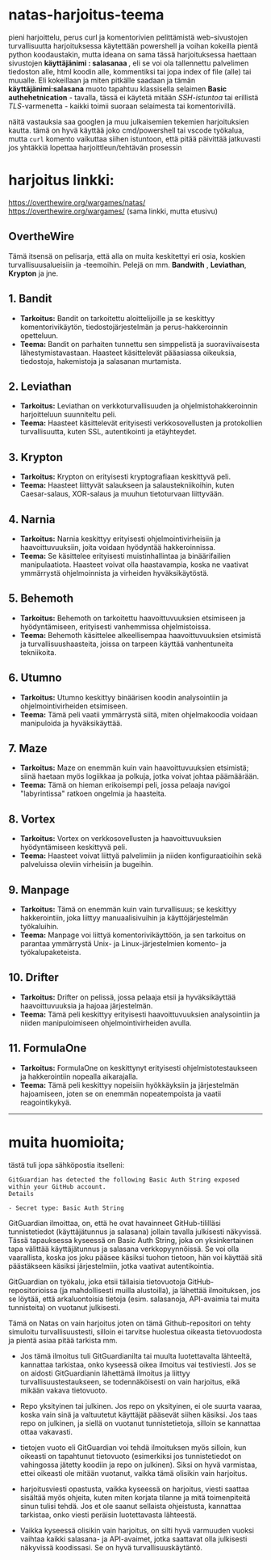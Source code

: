 # natas-harjoitus-teema
pieni harjoittelu, perus curl ja komentorivien pelittämistä web-sivustojen turvallisuutta
harjoituksessa käytettään powershell ja voihan kokeilla pientä python koodaustakin, mutta ideana on sama
tässä harjoituksessa haettaan sivustojen <b>käyttäjänimi : salasanaa </b>, eli se voi ola tallennettu palvelimen tiedoston alle, html koodin alle, kommentiksi tai jopa index of file (alle) tai muualle. Eli kokeillaan ja miten pitkälle saadaan ja tämän **käyttäjänimi:salasana** muoto tapahtuu klassisella selaimen **Basic authehetnication** - tavalla, tässä ei käytetä mitään *SSH-istuntoa* tai erillistä *TLS*-varmenetta - kaikki toimii suoraan selaimesta tai komentorivillä.

näitä vastauksia saa googlen ja muu julkaisemien tekemien harjoituksien kautta.
tämä on hyvä käyttää joko cmd/powershell tai vscode työkalua, mutta `curl` komento vaikuttaa siihen istuntoon, että pitää päivittää jatkuvasti jos yhtäkkiä lopettaa harjoittleun/tehtävän prosessin

# harjoitus linkki:
https://overthewire.org/wargames/natas/ <br>
https://overthewire.org/wargames/ (sama linkki, mutta etusivu)

## OvertheWire

Tämä itsensä on pelisarja, että alla on muita keskitettyi eri osia, koskien turvallisuusalueisiin ja -teemoihin. Pelejä on mm. **Bandwith** , **Leviathan**, **Krypton** ja jne.

## 1. **Bandit**
   - **Tarkoitus:** Bandit on tarkoitettu aloittelijoille ja se keskittyy komentorivikäytön, tiedostojärjestelmän ja perus-hakkeroinnin opetteluun.
   - **Teema:** Bandit on parhaiten tunnettu sen simppelistä ja suoraviivaisesta lähestymistavastaan. Haasteet käsittelevät pääasiassa oikeuksia, tiedostoja, hakemistoja ja salasanan murtamista.

## 2. **Leviathan**
   - **Tarkoitus:** Leviathan on verkkoturvallisuuden ja ohjelmistohakkeroinnin harjoitteluun suunniteltu peli.
   - **Teema:** Haasteet käsittelevät erityisesti verkkosovellusten ja protokollien turvallisuutta, kuten SSL, autentikointi ja etäyhteydet.

## 3. **Krypton**
   - **Tarkoitus:** Krypton on erityisesti kryptografiaan keskittyvä peli.
   - **Teema:** Haasteet liittyvät salaukseen ja salaustekniikoihin, kuten Caesar-salaus, XOR-salaus ja muuhun tietoturvaan liittyvään.

## 4. **Narnia**
   - **Tarkoitus:** Narnia keskittyy erityisesti ohjelmointivirheisiin ja haavoittuvuuksiin, joita voidaan hyödyntää hakkeroinnissa.
   - **Teema:** Se käsittelee erityisesti muistinhallintaa ja binäärifailien manipulaatiota. Haasteet voivat olla haastavampia, koska ne vaativat ymmärrystä ohjelmoinnista ja virheiden hyväksikäytöstä.

## 5. **Behemoth**
   - **Tarkoitus:** Behemoth on tarkoitettu haavoittuvuuksien etsimiseen ja hyödyntämiseen, erityisesti vanhemmissa ohjelmistoissa.
   - **Teema:** Behemoth käsittelee alkeellisempaa haavoittuvuuksien etsimistä ja turvallisuushaasteita, joissa on tarpeen käyttää vanhentuneita tekniikoita.

## 6. **Utumno**
   - **Tarkoitus:** Utumno keskittyy binäärisen koodin analysointiin ja ohjelmointivirheiden etsimiseen.
   - **Teema:** Tämä peli vaatii ymmärrystä siitä, miten ohjelmakoodia voidaan manipuloida ja hyväksikäyttää.

## 7. **Maze**
   - **Tarkoitus:** Maze on enemmän kuin vain haavoittuvuuksien etsimistä; siinä haetaan myös logiikkaa ja polkuja, jotka voivat johtaa päämäärään.
   - **Teema:** Tämä on hieman erikoisempi peli, jossa pelaaja navigoi "labyrintissa" ratkoen ongelmia ja haasteita.

## 8. **Vortex**
   - **Tarkoitus:** Vortex on verkkosovellusten ja haavoittuvuuksien hyödyntämiseen keskittyvä peli.
   - **Teema:** Haasteet voivat liittyä palvelimiin ja niiden konfiguraatioihin sekä palveluissa oleviin virheisiin ja bugeihin.

## 9. **Manpage**
   - **Tarkoitus:** Tämä on enemmän kuin vain turvallisuus; se keskittyy hakkerointiin, joka liittyy manuaalisivuihin ja käyttöjärjestelmän työkaluihin.
   - **Teema:** Manpage voi liittyä komentorivikäyttöön, ja sen tarkoitus on parantaa ymmärrystä Unix- ja Linux-järjestelmien komento- ja työkalupaketeista.

## 10. **Drifter**
   - **Tarkoitus:** Drifter on pelissä, jossa pelaaja etsii ja hyväksikäyttää haavoittuvuuksia ja hajoaa järjestelmän.
   - **Teema:** Tämä peli keskittyy erityisesti haavoittuvuuksien analysointiin ja niiden manipuloimiseen ohjelmointivirheiden avulla.

## 11. **FormulaOne**
   - **Tarkoitus:** FormulaOne on keskittynyt erityisesti ohjelmistotestaukseen ja hakkerointiin nopealla aikarajalla.
   - **Teema:** Tämä peli keskittyy nopeisiin hyökkäyksiin ja järjestelmän hajoamiseen, joten se on enemmän nopeatempoista ja vaatii reagointikykyä.

---

# muita huomioita;
tästä tuli jopa sähköpostia itselleni:

```
GitGuardian has detected the following Basic Auth String exposed within your GitHub account.
Details

- Secret type: Basic Auth String
```

GitGuardian ilmoittaa, on, että he ovat havainneet GitHub-tililläsi tunnistetiedot (käyttäjätunnus ja salasana) jollain tavalla julkisesti näkyvissä. Tässä tapauksessa kyseessä on Basic Auth String, joka on yksinkertainen tapa välittää käyttäjätunnus ja salasana verkkopyynnöissä. Se voi olla vaarallista, koska jos joku pääsee käsiksi tuohon tietoon, hän voi käyttää sitä päästäkseen käsiksi järjestelmiin, jotka vaativat autentikointia.


GitGuardian on työkalu, joka etsii tällaisia tietovuotoja GitHub-repositorioissa (ja mahdollisesti muilla alustoilla), ja lähettää ilmoituksen, jos se löytää, että arkaluontoisia tietoja (esim. salasanoja, API-avaimia tai muita tunnisteita) on vuotanut julkisesti.

Tämä on Natas on vain harjoitus joten on tämä Github-repositori on tehty simuloitu turvallisuustesti, silloin ei tarvitse huolestua oikeasta tietovuodosta ja pientä asiaa pitää tarkista mm.

- Jos tämä ilmoitus tuli GitGuardianilta tai muulta luotettavalta lähteeltä, kannattaa tarkistaa, onko kyseessä oikea ilmoitus vai testiviesti. Jos se on aidosti GitGuardianin lähettämä ilmoitus ja liittyy turvallisuustestaukseen, se todennäköisesti on vain harjoitus, eikä mikään vakava tietovuoto.

- Repo yksityinen tai julkinen. Jos repo on yksityinen, ei ole suurta vaaraa, koska vain sinä ja valtuutetut käyttäjät pääsevät siihen käsiksi. Jos taas repo on julkinen, ja siellä on vuotanut tunnistetietoja, silloin se kannattaa ottaa vakavasti.

- tietojen vuoto eli  GitGuardian voi tehdä ilmoituksen myös silloin, kun oikeasti on tapahtunut tietovuoto (esimerkiksi jos tunnistetiedot on vahingossa jätetty koodiin ja repo on julkinen). Siksi on hyvä varmistaa, ettei oikeasti ole mitään vuotanut, vaikka tämä olisikin vain harjoitus.

- harjoitusviesti opastusta, vaikka kyseessä on harjoitus, viesti saattaa sisältää myös ohjeita, kuten miten korjata tilanne ja mitä toimenpiteitä sinun tulisi tehdä. Jos et ole saanut sellaista ohjeistusta, kannattaa tarkistaa, onko viesti peräisin luotettavasta lähteestä.

- Vaikka kyseessä olisikin vain harjoitus, on silti hyvä varmuuden vuoksi vaihtaa kaikki salasana- ja API-avaimet, jotka saattavat olla julkisesti näkyvissä koodissasi. Se on hyvä turvallisuuskäytäntö.

